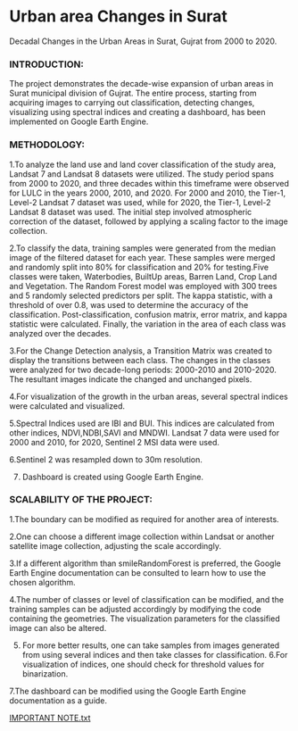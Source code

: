 # Urban area Changes in Surat
Decadal Changes in the Urban Areas in Surat, Gujrat from 2000 to 2020.


### INTRODUCTION:

The project demonstrates the decade-wise expansion of urban areas in Surat municipal division of Gujrat. The entire process, starting from acquiring images to carrying out classification, detecting changes, visualizing using spectral indices and creating a dashboard, has been implemented on Google Earth Engine.


### METHODOLOGY:

1.To analyze the land use and land cover classification of the study area, Landsat 7 and Landsat 8 datasets were utilized. The study period spans from 2000 to 2020, and three decades within this timeframe were observed for LULC in the years 2000, 2010, and 2020. For 2000 and 2010, the Tier-1, Level-2 Landsat 7 dataset was used, while for 2020, the Tier-1, Level-2 Landsat 8 dataset was used. The initial step involved atmospheric correction of the dataset, followed by applying a scaling factor to the image collection.

2.To classify the data, training samples were generated from the median image of the filtered dataset for each year. These samples were merged and randomly split into 80% for classification and 20% for testing.Five classes were taken, Waterbodies, BuiltUp areas, Barren Land, Crop Land and Vegetation. The Random Forest model was employed with 300 trees and 5 randomly selected predictors per split. The kappa statistic, with a threshold of over 0.8, was used to determine the accuracy of the classification. Post-classification, confusion matrix, error matrix, and kappa statistic were calculated. Finally, the variation in the area of each class was analyzed over the decades.

3.For the Change Detection analysis, a Transition Matrix was created to display the transitions between each class. The changes in the classes were analyzed for two decade-long periods: 2000-2010 and 2010-2020. The resultant images indicate the changed and unchanged pixels.

4.For visualization of the growth in the urban areas, several spectral indices were calculated and visualized. 

5.Spectral Indices used are IBI and BUI. This indices are calculated from other indices, NDVI,NDBI,SAVI and MNDWI. Landsat 7 data were used for 2000 and 2010, for 2020, Sentinel 2 MSI data were used.

6.Sentinel 2 was resampled down to 30m resolution.

7. Dashboard is created using Google Earth Engine.



### SCALABILITY OF THE PROJECT:

1.The boundary can be modified as required for another area of interests.

2.One can choose a different image collection within Landsat or another satellite image collection, adjusting the scale accordingly.

3.If a different algorithm than smileRandomForest is preferred, the Google Earth Engine documentation can be consulted to learn how to use the chosen algorithm.

4.The number of classes or level of classification can be modified, and the training samples can be adjusted accordingly by modifying the code containing the geometries. The visualization parameters for the classified image can also be altered.

5. For more better results, one can take samples from images generated from using several indices and then take classes for classification.
6.For visualization of indices, one should check for threshold values for binarization.

7.The dashboard can be modified using the Google Earth Engine documentation as a guide.


[IMPORTANT NOTE.txt](https://github.com/swarajut/Urban-area-Changes-in-Surat/files/11229784/IMPORTANT.NOTE.txt)


